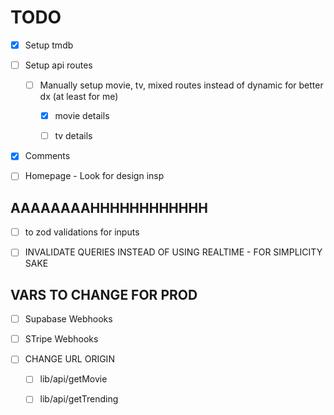 # TODO

- [x] Setup tmdb

- [ ] Setup api routes

  - [ ] Manually setup movie, tv, mixed routes instead of dynamic for better dx (at least for me)

    - [x] movie details

    - [ ] tv details

- [x] Comments

- [ ] Homepage - Look for design insp

## AAAAAAAAHHHHHHHHHHHH

- [ ] to zod validations for inputs

- [ ] INVALIDATE QUERIES INSTEAD OF USING REALTIME - FOR SIMPLICITY SAKE

## VARS TO CHANGE FOR PROD

- [ ] Supabase Webhooks

- [ ] STripe Webhooks

- [ ] CHANGE URL ORIGIN

  - [ ] lib/api/getMovie

  - [ ] lib/api/getTrending
